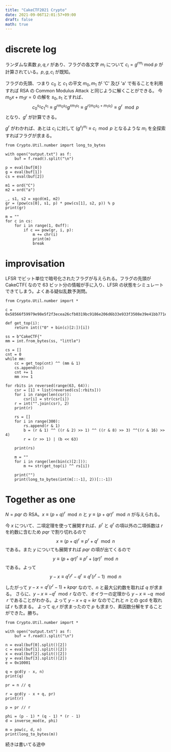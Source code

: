 ```yaml
---
title: "CakeCTF2021 Crypto"
date: 2021-09-06T12:01:57+09:00
draft: false
math: true
---
```


# discrete log

ランダムな素数 $p,q,r$ があり、フラグの各文字 $m_i$ について $c_i = g^{rm_i}\  \mathrm{mod}\  p$ が計算されている。$p,g,c_i$ が既知。

フラグの先頭、つまり $c_0$ と $c_1$ の平文 $m_0,m_1$ が 'C' 及び 'a' で有ることを利用すれば RSA の Common Modulus Attack と同じように解くことができる。
今 $m_0 x + m_1 y = 0$ の解を $s_0, s_1$ とすれば、
$$c_0^{s_0} c_1^{s_1} \equiv g^{rm_0 s_0} g^{rm_1 s_1} \equiv g^{r(m_0 s_0 + m_1 s_1)} \equiv g^r \mod p$$
となり、$g^r$ が計算できる。

$g^r$ がわかれば、あとは $c_i$ に対して $(g^r)^{m_i} \equiv c_i \mod p$ となるような $m_i$ を全探索すればフラグが求まる。

```sage
from Crypto.Util.number import long_to_bytes

with open("output.txt") as f:
	buf = f.read().split("\n")

p = eval(buf[0])
g = eval(buf[1])
cs = eval(buf[2])

m1 = ord("C")
m2 = ord("a")

_, s1, s2 = xgcd(m1, m2)
gr = (pow(cs[0], s1, p) * pow(cs[1], s2, p)) % p
print(gr)

m = ""
for c in cs:
	for i in range(1, 0xff):
		if c == pow(gr, i, p):
			m += chr(i)
			print(m)
			break
```

# improvisation

LFSR でビット単位で暗号化されたフラグが与えられる。フラグの先頭が CakeCTF{ なので 63 ビット分の情報が手に入り、LFSR の状態をシミュレートできてしまう。よくある疑似乱数予測問。

```sage
from Crypto.Util.number import *

c = 0x58566f59979e98e5f2f3ecea26cfb0319bc9186e206d6b33e933f3508e39e41bb771e4af053

def get_top(i):
	return int(("0" + bin(c)[2:])[i])

ss = b"CakeCTF{"
mm = int.from_bytes(ss, "little")

cs = []
cnt = 0
while mm:
	cc = get_top(cnt) ^^ (mm & 1)
	cs.append(cc)
	cnt += 1
	mm >>= 1

for rbits in reversed(range(63, 64)):
	csr = [1] + list(reversed(cs[:rbits]))
	for i in range(len(csr)):
		csr[i] = str(csr[i])
	r = int("".join(csr), 2)
	print(r)
	
	rs = []
	for i in range(300):
		rs.append(r & 1)
		b = (r & 1) ^^ ((r & 2) >> 1) ^^ ((r & 8) >> 3) ^^((r & 16) >> 4)
		r = (r >> 1) | (b << 63)

	print(rs)

	m = ""
	for i in range(len(bin(c)[2:])):
		m += str(get_top(i) ^^ rs[i])
	
	print("")
	print(long_to_bytes(int(m[::-1], 2))[::-1])
```

# Together as one
$N = pqr$ の RSA。$x \equiv (p + q)^r \mod n$ と $y \equiv (p + qr)^r \mod n$ が与えられる。

今 $x$ について、二項定理を使って展開すれば、$p^r$ と $q^r$ の項以外の二項係数は $r$ を約数に含むため $pqr$ で割り切れるので
$$x \equiv (p + q)^r \equiv p^r + q^r \mod n$$ 
である。また $y$ についても展開すれば $pqr$ の項が出てくるので
$$y \equiv (p + qr)^r \equiv p^r + (qr)^r \mod n$$
である。よって
$$y - x \equiv q^r r^r - q^r \equiv q^r (r^r - 1) \mod n$$

したがって $y - x = q^r (r^r - 1) + kpqr$ なので、$n$ と最大公約数を取れば $q$ が求まる。
さらに、$y - x \equiv -q^r \mod r$ なので、オイラーの定理から $y - x \equiv -q \mod r$ であることがわかる。よって $y - x + q = kr$ なのでこれと $n$ との gcd を取れば $r$ も求まる。
よって $q,r$ が求まったので $p$ も求まり、素因数分解をすることができた。勝ち。

```sage
from Crypto.Util.number import *

with open("output.txt") as f:
	buf = f.read().split("\n")

n = eval(buf[0].split()[2])
c = eval(buf[1].split()[2])
x = eval(buf[2].split()[2])
y = eval(buf[3].split()[2])
e = 0x10001

q = gcd(y - x, n)
print(q)

pr = n // q

r = gcd(y - x + q, pr)
print(r)

p = pr // r

phi = (p - 1) * (q - 1) * (r - 1)
d = inverse_mod(e, phi)

m = pow(c, d, n)
print(long_to_bytes(m))
```

続きは書いてる途中
